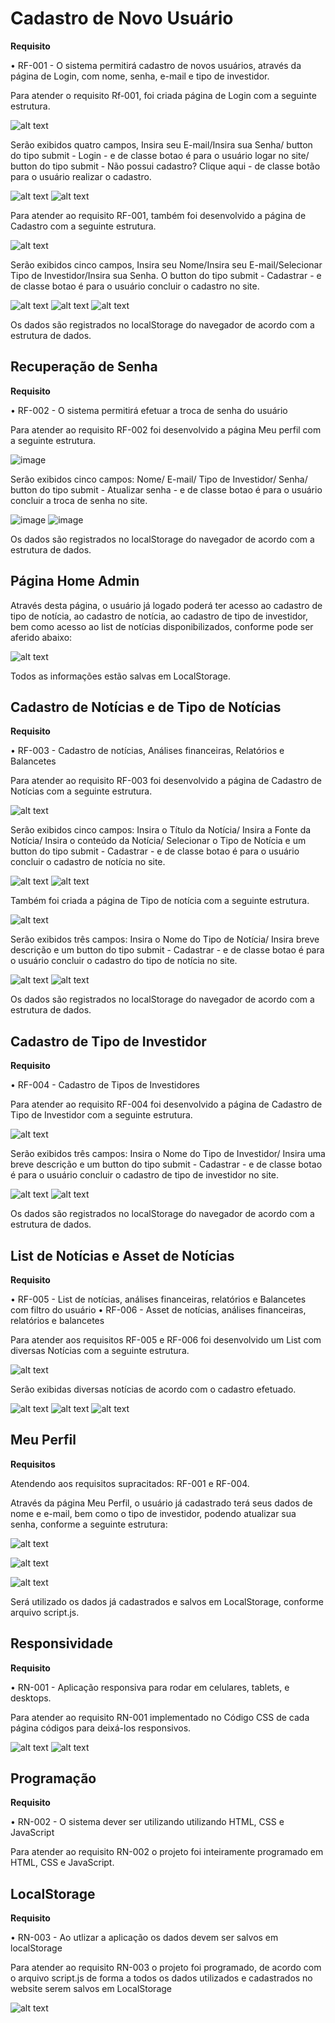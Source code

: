 # Cadastro de Novo Usuário

**Requisito**

• RF-001 - O sistema permitirá cadastro de novos usuários, através da página de Login, com nome, senha, e-mail e tipo de investidor.

Para atender o requisito Rf-001, foi criada página de Login com a seguinte estrutura.

![alt text](image-21.png)

Serão exibidos quatro campos, Insira seu E-mail/Insira sua Senha/ button do tipo submit - Login - e de classe botao é para o usuário logar no site/ button do tipo submit - Não possui cadastro? Clique aqui - de classe botão para o usuário realizar o cadastro.

![alt text](image-22.png)
![alt text](image-23.png)

Para atender ao requisito RF-001, também foi desenvolvido a página de Cadastro com a seguinte estrutura.

![alt text](image.png)


Serão exibidos cinco campos, Insira seu Nome/Insira seu E-mail/Selecionar Tipo de Investidor/Insira sua Senha. O button do tipo submit - Cadastrar - e de classe botao é para o usuário concluir o cadastro no site.

![alt text](image-1.png)
![alt text](image-2.png)
![alt text](image-3.png)

Os dados são registrados no localStorage do navegador de acordo com a estrutura de dados.

## Recuperação de Senha

**Requisito**

• RF-002 - O sistema permitirá efetuar a troca de senha do usuário

Para atender ao requisito RF-002 foi desenvolvido a página Meu perfil com a seguinte estrutura.

![image](https://github.com/user-attachments/assets/a9dbdcd9-fa47-4f6d-b25b-f51d22fbfbb4)

Serão exibidos cinco campos: Nome/ E-mail/ Tipo de Investidor/ Senha/ button do tipo submit - Atualizar senha - e de classe botao é para o usuário concluir a troca de senha no site.

![image](https://github.com/user-attachments/assets/01914047-c0de-4a44-b728-df39bdfc577d)
![image](https://github.com/user-attachments/assets/d5825cc9-a797-4ad0-9c6f-d85de1c9210c)

Os dados são registrados no localStorage do navegador de acordo com a estrutura de dados.


## Página Home Admin

Através desta página, o usuário já logado poderá ter acesso ao cadastro de tipo de notícia, ao cadastro de notícia, ao cadastro de tipo de investidor, bem como acesso ao list de notícias disponibilizados, conforme pode ser aferido abaixo:

![alt text](image-30.png)

Todos as informações estão salvas em LocalStorage.

## Cadastro de Notícias e de Tipo de Notícias

**Requisito**

• RF-003 - Cadastro de notícias, Análises financeiras, Relatórios e Balancetes

Para atender ao requisito RF-003 foi desenvolvido a página de Cadastro de Notícias com a seguinte estrutura.

![alt text](image-6.png)

Serão exibidos cinco campos: Insira o Título da Notícia/ Insira a Fonte da Notícia/ Insira o conteúdo da Notícia/ Selecionar o Tipo de Notícia e um button do tipo submit - Cadastrar - e de classe botao é para o usuário concluir o cadastro de notícia no site.

![alt text](image-7.png)
![alt text](image-8.png)

Também foi criada a página de Tipo de notícia com a seguinte estrutura.

![alt text](image-24.png)

Serão exibidos três campos: Insira o Nome do Tipo de Notícia/ Insira breve descrição e um button do tipo submit - Cadastrar - e de classe botao é para o usuário concluir o cadastro do tipo de notícia no site.

![alt text](image-25.png)
![alt text](image-26.png)

Os dados são registrados no localStorage do navegador de acordo com a estrutura de dados.

## Cadastro de Tipo de Investidor

**Requisito**

• RF-004 - Cadastro de Tipos de Investidores

Para atender ao requisito RF-004 foi desenvolvido a página de Cadastro de Tipo de Investidor com a seguinte estrutura.

![alt text](image-9.png)

Serão exibidos três campos: Insira o Nome do Tipo de Investidor/ Insira uma breve descrição e um button do tipo submit - Cadastrar - e de classe botao é para o usuário concluir o cadastro de tipo de investidor no site.

![alt text](image-12.png)
![alt text](image-13.png)

Os dados são registrados no localStorage do navegador de acordo com a estrutura de dados.

## List de Notícias e Asset de Notícias

**Requisito**

• RF-005 - List de notícias, análises financeiras, relatórios e Balancetes com filtro do usuário
• RF-006 -  Asset de notícias, análises financeiras, relatórios e balancetes

Para atender aos requisitos RF-005 e RF-006 foi desenvolvido um List com diversas Notícias com a seguinte estrutura.

![alt text](image-14.png)

Serão exibidas diversas notícias de acordo com o cadastro efetuado.

![alt text](image-15.png)
![alt text](image-16.png)
![alt text](image-17.png)


## Meu Perfil

**Requisitos**

Atendendo aos requisitos supracitados: RF-001 e RF-004.

Através da página Meu Perfil, o usuário já cadastrado terá seus dados de nome e e-mail, bem como o tipo de investidor, podendo atualizar sua senha, conforme a seguinte estrutura:

![alt text](image-27.png)

![alt text](image-28.png)

![alt text](image-29.png)

Será utilizado os dados já cadastrados e salvos em LocalStorage, conforme arquivo script.js.

## Responsividade

**Requisito**

• RN-001 -  Aplicação responsiva para rodar em celulares, tablets, e desktops.

Para atender ao requisito RN-001 implementado no Código CSS de cada página códigos para deixá-los responsivos.

![alt text](image-18.png)
![alt text](image-19.png)

## Programação

**Requisito**

• RN-002 - O sistema dever ser utilizando utilizando HTML, CSS e JavaScript

Para atender ao requisito RN-002 o projeto foi inteiramente programado em HTML, CSS e JavaScript.

## LocalStorage

**Requisito**

• RN-003 - Ao utlizar a aplicação os dados devem ser salvos em localStorage

Para atender ao requisito RN-003 o projeto foi programado, de acordo com o arquivo script.js de forma a todos os dados utilizados e cadastrados no website serem salvos em LocalStorage

![alt text](image-20.png)


